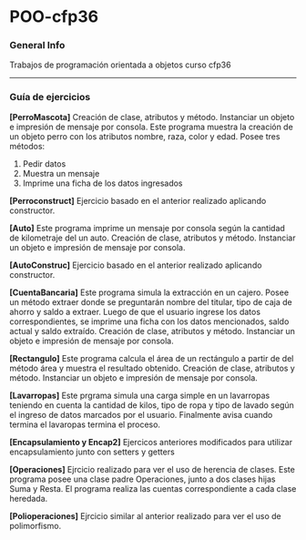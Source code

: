 # POO-cfp36
### General Info
Trabajos de programación orientada a objetos curso cfp36 

***
### Guía de ejercicios 

**[PerroMascota]**
Creación de clase, atributos y método. Instanciar un objeto e impresión de mensaje por consola. 
Este programa muestra la creación de un objeto perro con los atributos nombre, raza, color y edad. Posee tres métodos: 
1) Pedir datos 
2) Muestra un mensaje 
3) Imprime una ficha de los datos ingresados 

**[Perroconstruct]**
Ejercicio basado en el anterior realizado aplicando constructor. 


**[Auto]**
Este programa imprime un mensaje por consola según la cantidad de kilometraje del un auto. 
Creación de clase, atributos y método. Instanciar un objeto e impresión de mensaje por consola. 

**[AutoConstruc]**
Ejercicio basado en el anterior realizado aplicando constructor. 


**[CuentaBancaria]**
Este programa simula la extracción en un cajero. Posee un método extraer donde se preguntarán nombre del titular, tipo de caja de ahorro y saldo a extraer. 
Luego de que el usuario ingrese los datos correspondientes, se imprime una ficha con los datos mencionados, saldo actual y saldo extraído. 
Creación de clase, atributos y método. Instanciar un objeto e impresión de mensaje por consola. 


**[Rectangulo]** 
Este programa calcula el área de un rectángulo a partir de del método área y muestra el resultado obtenido. 
Creación de clase, atributos y método. Instanciar un objeto e impresión de mensaje por consola. 


**[Lavarropas]** 
Este prgrama simula una carga simple en un lavarropas teniendo en cuenta la cantidad de kilos, tipo de ropa y tipo de lavado según el ingreso de datos marcados por el usuario. Finalmente avisa cuando termina el lavaropas termina el proceso. 


**[Encapsulamiento y Encap2]**
Ejercicos anteriores modificados para utilizar encapsulamiento junto con setters y getters


**[Operaciones]**
Ejrcicio realizado para ver el uso de herencia de clases. Este programa posee una clase padre Operaciones, junto a dos clases hijas Suma y Resta. 
El programa realiza las cuentas correspondiente a cada clase heredada. 


**[Polioperaciones]**
Ejrcicio similar al anterior realizado para ver el uso de polimorfismo. 









